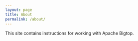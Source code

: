```yaml
---
layout: page
title: About
permalink: /about/
---
```


This site contains instructions for working with Apache Bigtop.
